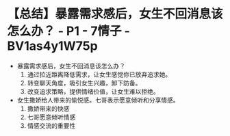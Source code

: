 # 【总结】暴露需求感后，女生不回消息该怎么办？ - P1 - 7情子 - BV1as4y1W75p

-   暴露需求感后，女生不回消息该怎么办？
    1.  通过拉近距离降低需求，让女生感觉你已放弃追求她。
    2.  转变聊天角度，吸引女生兴趣，卸下防备。
    3.  改变追求策略，提供情绪价值，让女生难以拒绝。
-   女生撒娇给人带来的愉悦感。七哥表示愿意倾听和分享情感。 
    1.  撒娇带来的快感
    2.  七哥愿意倾听情感
    3.  情感交流的重要性